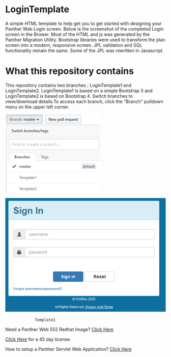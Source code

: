 # LoginTemplate
A simple HTML template to help get you to get started with designing your Panther Web Login screen. Below is the screenshot of the completed Login screen in the Brower.  Most of the HTML  and js was generated by the Panther Migration Utility. Bootstrap libraries were used to transform the plan screen into a modern, responsive screen.  JPL validation and SQL functionality remain the same. Some of the JPL was rewritten in Javascript.

# What this repository contains
This repository contains two branches ; LoginTemplate1 and LoginTemplate2. LoginTemplate1 is based on a simple Bootstrap 3 and LoginTemplate2 is based on Bootstrap 4. Switch branches to view/download details.To access each branch,  click the  "Branch"  pulldown menu on the upper left corner.


![](BranchInfo.png)

![](Template1.png)

                 Template1



       
Need a Panther Web 552 Redhat Image? [Click Here](https://hub.docker.com/r/prolificspanther/pantherweb)

[Click Here](https://www.prolifics.com/panther-trial-license-request) for a 45 day license.

How to setup a Panther Servlet Web Application? [Click Here](https://github.com/ProlificsPanther/PantherWeb/releases)
